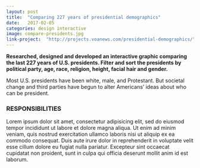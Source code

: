 ```yaml
---
layout: post
title:  "Comparing 227 years of presidential demographics"
date:   2017-02-05
categories: design interactive
image: compare-presidents.jpg
link-project:  "http://projects.voanews.com/presidential-demographics/"
---
```


**Researched, designed and developed an interactive graphic comparing the last 227 years of U.S. presidents. Filter and sort the presidents by political party, age, race, religion, height, facial hair and gender.**

Most U.S. presidents have been white, male, and Protestant. But societal change and third parties have begun to alter Americans’ ideas about who can be president.

### RESPONSIBILITIES

Lorem ipsum dolor sit amet, consectetur adipisicing elit, sed do eiusmod tempor incididunt ut labore et dolore magna aliqua. Ut enim ad minim veniam, quis nostrud exercitation ullamco laboris nisi ut aliquip ex ea commodo consequat. Duis aute irure dolor in reprehenderit in voluptate velit esse cillum dolore eu fugiat nulla pariatur. Excepteur sint occaecat cupidatat non proident, sunt in culpa qui officia deserunt mollit anim id est laborum.